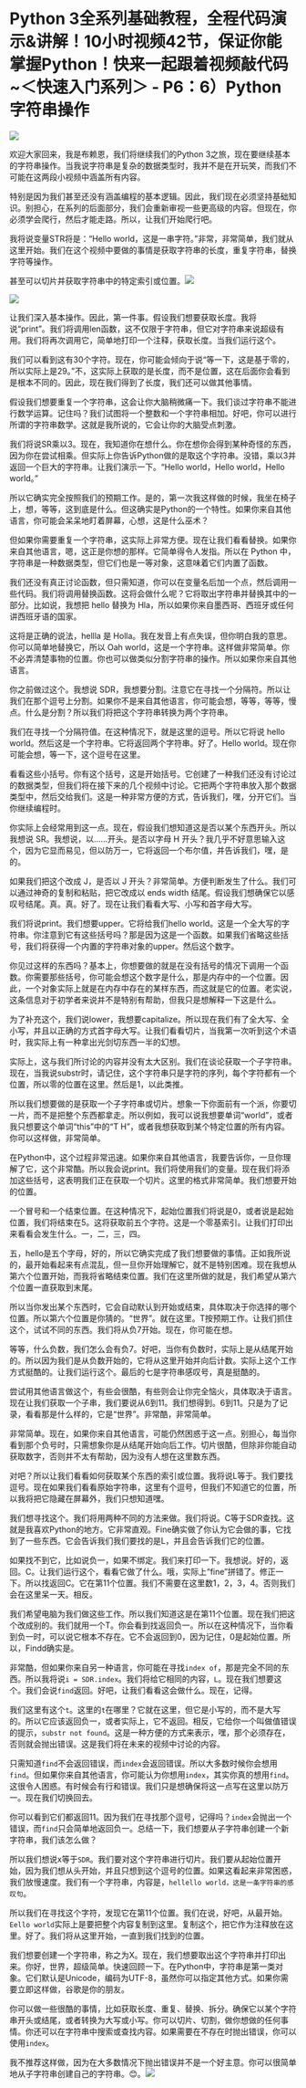 # Python 3全系列基础教程，全程代码演示&讲解！10小时视频42节，保证你能掌握Python！快来一起跟着视频敲代码~＜快速入门系列＞ - P6：6）Python字符串操作 

![](img/09ef0dc5bcb480ff88b22238827c1783_0.png)

欢迎大家回来，我是布赖恩，我们将继续我们的Python 3之旅，现在要继续基本的字符串操作。当我说字符串是复杂的数据类型时，我并不是在开玩笑，而我们不可能在这两段小视频中涵盖所有内容。

特别是因为我们甚至还没有涵盖编程的基本逻辑。因此，我们现在必须坚持基础知识。别担心，在系列的后面部分，我们会重新审视一些更高级的内容。但现在，你必须学会爬行，然后才能走路。所以，让我们开始爬行吧。

我将说变量STR将是：“Hello world，这是一串字符。”非常，非常简单，我们就从这里开始。我们在这个视频中要做的事情是获取字符串的长度，重复字符串，替换字符等操作。

甚至可以切片并获取字符串中的特定索引或位置。![](img/09ef0dc5bcb480ff88b22238827c1783_2.png)

![](img/09ef0dc5bcb480ff88b22238827c1783_3.png)

让我们深入基本操作。因此，第一件事。假设我们想要获取长度。我将说“print”。我们将调用len函数，这不仅限于字符串，但它对字符串来说超级有用。我们将再次调用它，简单地打印一个注释，获取长度。当我们运行这个。

我们可以看到这有30个字符。现在，你可能会倾向于说“等一下，这是基于零的，所以实际上是29。”不，这实际上获取的是长度，而不是位置，这在后面你会看到是根本不同的。因此，现在我们得到了长度，我们还可以做其他事情。

假设我们想要重复一个字符串，这会让你大脑稍微痛一下。我们谈过字符串不能进行数学运算。记住吗？我们试图将一个整数和一个字符串相加。好吧，你可以进行所谓的字符串数学。这就是我所说的，它会让你的大脑受点刺激。

我们将说SR乘以3。现在，我知道你在想什么。你在想你会得到某种奇怪的东西，因为你在尝试相乘。但实际上你告诉Python做的是取这个字符串。没错，乘以3并返回一个巨大的字符串。让我们演示一下。“Hello world，Hello world，Hello world。”

所以它确实完全按照我们的预期工作。是的，第一次我这样做的时候，我坐在椅子上，想，等等，这到底是什么。但这确实是Python的一个特性。如果你来自其他语言，你可能会呆呆地盯着屏幕，心想，这是什么巫术？

但如果你需要重复一个字符串，这实际上非常方便。现在让我们看看替换。如果你来自其他语言，嗯，这正是你想的那样。它简单得令人发指。所以在 Python 中，字符串是一种数据类型，但它们也是一等对象，这意味着它们内置了函数。

我们还没有真正讨论函数，但只需知道，你可以在变量名后加一个点，然后调用一些代码。我们将调用替换函数。这将会做什么呢？它将取出字符串并替换其中的一部分。比如说，我想把 hello 替换为 Hla，所以如果你来自墨西哥、西班牙或任何讲西班牙语的国家。

这将是正确的说法，hellla 是 Holla。我在发音上有点失误，但你明白我的意思。你可以简单地替换它，所以 Oah world，这是一个字符串。这样做非常简单。你不必弄清楚事物的位置。你也可以做类似分割字符串的操作。所以如果你来自其他语言。

你之前做过这个。我想说 SDR，我想要分割。注意它在寻找一个分隔符。所以让我们在那个逗号上分割。如果你不是来自其他语言，你可能会想，等等，等等，慢点。什么是分割？所以我们将把这个字符串转换为两个字符串。

我们在寻找一个分隔符值。在这种情况下，就是这里的逗号。所以它将说 hello world。然后这是一个字符串。它将返回两个字符串。好了。Hello world。现在你可能会想，等一下，这个逗号在这里。

看看这些小括号。你有这个括号，这是开始括号。它创建了一种我们还没有讨论过的数据类型，但我们将在接下来的几个视频中讨论。它把两个字符串放入那个数据类型中，然后交给我们。这是一种非常方便的方式，告诉我们，嘿，分开它们。当你继续编程时。

你实际上会经常用到这一点。现在，假设我们想知道这是否以某个东西开头。所以我想说 SR。我想说，以……开头。是否以字母 H 开头？我几乎不好意思输入这个，因为它显而易见，但以防万一，它将返回一个布尔值，并告诉我们，嘿，是的。

如果我们把这个改成 J，是否以 J 开头？非常简单。方便判断发生了什么。我们可以通过神奇的复制和粘贴，把它改成以 ends width 结尾。假设我们想确保它以感叹号结尾。真。真。好了。现在让我们看看大写、小写和首字母大写。

我们将说print。我们想要upper。它将给我们hello world。这是一个全大写的字符串。你注意到它有这些括号吗？那是因为这是一个函数。如果我们省略这些括号，我们将获得一个内置的字符串对象的upper。然后这个数字。

你见过这样的东西吗？基本上，你想要做的就是在没有括号的情况下调用一个函数。你需要那些括号，你可能会想这个数字是什么，那是内存中的一个位置。因此，一个对象实际上就是在内存中存在的某样东西，而这就是它的位置。老实说，这条信息对于初学者来说并不是特别有帮助，但我只是想解释一下这是什么。

为了补充这个，我们说lower，我想要capitalize。所以现在我们有了全大写、全小写，并且以正确的方式首字母大写。让我们看看切片，当我第一次听到这个术语时，我实际上有一种拿出光剑切东西一半的幻想。

实际上，这与我们所讨论的内容并没有太大区别。我们在谈论获取一个子字符串。现在，当我说substr时，请记住，这个字符串只是字符的序列，每个字符都有一个位置，所以零的位置在这里。然后是1，以此类推。

所以我们想要做的是获取一个子字符串或切片。想象一下你面前有一个派，你要切一片，而不是把整个东西都拿走。所以例如，我可以说我想要单词“world”，或者我只想要这个单词“this”中的“T H”，或者我想获取到某个特定位置的所有内容。你可以这样做，非常简单。

在Python中，这个过程非常迅速。如果你来自其他语言，我要告诉你，一旦你理解了它，这个非常酷。所以我会说print。我们将使用我们的变量。现在我们将添加这些括号，这表明我们正在获取一个切片。这里的格式非常简单。我们想要开始的位置。

一个冒号和一个结束位置。在这种情况下，起始位置我们将说是0，或者说是起始位置，我们将结束在5。这将获取前五个字符。这是一个零基索引。让我们打印出来看看会发生什么。一，二，三，四。

五，hello是五个字母，好的，所以它确实完成了我们想要做的事情。正如我所说的，最开始看起来有点混乱，但一旦你开始理解它，就不是特别困难。现在我想从第六个位置开始，而我将省略结束位置。我们在这里所做的就是，我们希望从第六个位置一直获取到末尾。

所以当你发出某个东西时，它会自动默认到开始或结束，具体取决于你选择的哪个位置。所以第六个位置是你猜的。“世界”。就在这里。T按预期工作。让我们抓住这个，试试不同的东西。我们将从负7开始。现在，你可能在想。

等等，什么负数，我们怎么会有负7。好吧，当你有负数时，实际上是从结尾开始的。所以因为我们是从负数开始的，它将从这里开始并向后计数。实际上这个工作方式挺酷的。让我们运行这个。最后的七是字符串感叹号，真是挺酷的。

尝试用其他语言做这个，有些会很酷，有些则会让你完全恼火，具体取决于语言。现在让我们获取一个子串，我们要说从6到11。我们想得到。6到11。只是为了记录，看看那是什么样的，它是“世界”。非常酷，非常简单。

非常简单。现在，如果你来自其他语言，可能仍然困惑于这一点。别担心，每当你看到那个负号时，只需想象你是从结尾开始向后工作。切片很酷，但除非你能自动获取数字，否则并不太有帮助，因为没有人想在这里数东西。

对吧？所以让我们看看如何获取某个东西的索引或位置。我将说L等于。我们要找逗号。现在如果我们看看原始字符串，这里有个逗号，但我们不知道它的位置，所以我将把它隐藏在屏幕外，我们只想知道嘿。

我们想寻找这个。我们将用两种不同的方法来做。我们将说。C等于SDR查找。这就是我喜欢Python的地方。它非常直观。Fine确实做了你认为它会做的事，它找到了一些东西。它会告诉我们我们要找的是L，并且会告诉我们它的位置。

如果找不到它，比如说负一，如果不绑定。我们来打印一下。我想说。好的，返回。C。让我们运行这个，看看它做了什么。哦，实际上“fine”拼错了。修正一下。所以找返回C。它在第11个位置。我们不需要在这里数1，2，3，4。否则我们会在这里呆一天。相反。

我们希望电脑为我们做这些工作。所以我们知道这是在第11个位置。现在我们把这个改成别的。我们就用一个T。你会看到找返回负一。所以在这种情况下，当你看到负一时，可以说它根本不存在。它不会返回到0，因为记住，0是起始位置。所以，Findd确实是。

非常酷，但如果你来自另一种语言，你可能在寻找`index of`，那是完全不同的东西。所以我将说`i = SDR.index`。我们将给它相同的内容，`L`。现在我们想要这个。我们会说`find`返回。好吧，让我们看看这会做什么。现在，记得。

我们这里有这个`t`。这里的`t`在哪里？它就在这里，但它是小写的，而不是大写的。所以它应该返回负一，或者实际上，它不返回。相反，它给你一个叫做值错误的提示，`substr not found`。这是一种方便的方式来表示，嘿，那个必须存在，否则就会抛出错误。这是我们将在未来的视频中讨论的内容。

只需知道`find`不会返回错误，而`index`会返回错误。所以大多数时候你会想用`find`。但如果你来自其他语言，你可能认为你想用`index`，其实你真的想用`find`。这很令人困惑。有时候会有行和错误。我们只是想确保将这一点写在这里以防万一。现在我们切换回去。

你可以看到它们都返回11。因为我们在寻找那个逗号，记得吗？`index`会抛出一个错误，而`find`只会简单地返回负一。总结一下，我们想要从子字符串创建一个新字符串，我们该怎么做？

所以我们想说x等于`SDR`。我们要对这个字符串进行切片。我们要从起始位置开始，因为我们想从头开始，并且只想到这个逗号的位置。如果这看起来非常困惑，我们放慢速度。我们有一个字符串，内容是，`hellello world，这是一条字符串的感叹句`。

所以我们在寻找这个字符，发现它在第11个位置。我们在说，好吧，从最开始。`Eello world`实际上是要把整个内容复制到这里。复制这个，把它作为注释放在这里。好了。我们将从这里开始，一直到我们找到的位置。

我们想要创建一个字符串，称之为X。现在，我们想要取出这个字符串并打印出来。你好，世界，超级简单。快速回顾一下。在Python中，字符串是第一类对象。它们默认是Unicode，编码为UTF-8，虽然你可以指定其他方式。如果你需要立即这样做，谷歌是你的朋友。

你可以做一些很酷的事情，比如获取长度、重复、替换、拆分。确保它以某个字符串开头或结尾，或者转换为大写或小写。你可以切片、切割，做你想做的任何事情。你还可以在字符串中搜索或查找内容。如果需要在不存在时抛出错误，你可以使用`index`。

我不推荐这样做，因为在大多数情况下抛出错误并不是一个好主意。你可以很简单地从子字符串创建自己的字符串。😊。![](img/09ef0dc5bcb480ff88b22238827c1783_5.png)
